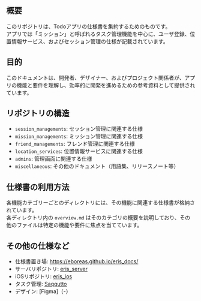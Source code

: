 ## 概要
このリポジトリは、Todoアプリの仕様書を集約するためのものです。  
アプリでは「ミッション」と呼ばれるタスク管理機能を中心に、ユーザ登録、位置情報サービス、およびセッション管理の仕様が記載されています。

## 目的
このドキュメントは、開発者、デザイナー、およびプロジェクト関係者が、アプリの機能と要件を理解し、効率的に開発を進めるための参考資料として提供されています。

## リポジトリの構造
- `session_managements`: セッション管理に関連する仕様
- `mission_managements`: ミッション管理に関連する仕様
- `friend_managements`: フレンド管理に関連する仕様
- `location_services`: 位置情報サービスに関連する仕様
- `admins`: 管理画面に関連する仕様
- `miscellaneous`: その他のドキュメント（用語集、リリースノート等）

## 仕様書の利用方法
各機能カテゴリーごとのディレクトリには、その機能に関連する仕様書が格納されています。  
各ディレクトリ内の `overview.md` はそのカテゴリの概要を説明しており、その他のファイルは特定の機能や要件に焦点を当てています。

## その他の仕様など
- 仕様書置き場: https://eboreas.github.io/eris_docs/
- サーバリポジトリ: [eris_server](https://github.com/eBoreas/eris_server)
- iOSリポジトリ: [eris_ios](https://github.com/eBoreas/eris_ios)
- タスク管理: [Saqqutto](https://app.saqqutto.com/apps/board)
- デザイン: [Figma]（-）
